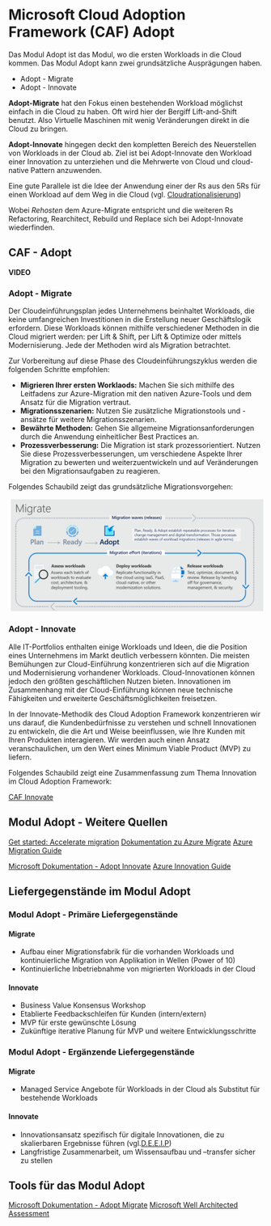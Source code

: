 # Microsoft Cloud Adoption Framework (CAF) Adopt

Das Modul Adopt ist das Modul, wo die ersten Workloads in die Cloud kommen. Das Modul Adopt kann zwei grundsätzliche Ausprägungen haben.

- Adopt - Migrate
- Adopt - Innovate

**Adopt-Migrate** hat den Fokus einen bestehenden Workload möglichst einfach in die Cloud zu haben. Oft wird hier der Bergiff Lift-and-Shift benutzt. Also Virtuelle Maschinen mit wenig Veränderungen direkt in die Cloud zu bringen.

**Adopt-Innovate** hingegen deckt den kompletten Bereich des Neuerstellen von Workloads in der Cloud ab. Ziel ist bei Adopt-Innovate den Workload einer Innovation zu unterziehen und die Mehrwerte von Cloud und cloud-native Pattern anzuwenden.

Eine gute Parallele ist die Idee der Anwendung einer der Rs aus den 5Rs für einen Workload auf dem Weg in die Cloud (vgl. [Cloudrationalisierung](https://docs.microsoft.com/azure/cloud-adoption-framework/digital-estate/5-rs-of-rationalization))

Wobei *Rehosten* dem Azure-Migrate entspricht und die weiteren Rs Refactoring, Rearchitect, Rebuild und Replace sich bei Adopt-Innovate wiederfinden.

## CAF - Adopt

**VIDEO**

### Adopt - Migrate

Der Cloudeinführungsplan jedes Unternehmens beinhaltet Workloads, die keine umfangreichen Investitionen in die Erstellung neuer Geschäftslogik erfordern. Diese Workloads können mithilfe verschiedener Methoden in die Cloud migriert werden: per Lift & Shift, per Lift & Optimize oder mittels Modernisierung. Jede der Methoden wird als Migration betrachtet.

Zur Vorbereitung auf diese Phase des Cloudeinführungszyklus werden die folgenden Schritte empfohlen:

- **Migrieren Ihrer ersten Worklaods:** Machen Sie sich mithilfe des Leitfadens zur Azure-Migration mit den nativen Azure-Tools und dem Ansatz für die Migration vertraut.
- **Migrationsszenarien:** Nutzen Sie zusätzliche Migrationstools und -ansätze für weitere Migrationsszenarien.
- **Bewährte Methoden:** Gehen Sie allgemeine Migrationsanforderungen durch die Anwendung einheitlicher Best Practices an.
- **Prozessverbesserung:** Die Migration ist stark prozessorientiert. Nutzen Sie diese Prozessverbesserungen, um verschiedene Aspekte Ihrer Migration zu bewerten und weiterzuentwickeln und auf Veränderungen bei den Migrationsaufgaben zu reagieren.

Folgendes Schaubild zeigt das grundsätzliche Migrationsvorgehen:

![Migrate Methode](media/adopt-migrate-methodology.png)

### Adopt - Innovate

Alle IT-Portfolios enthalten einige Workloads und Ideen, die die Position eines Unternehmens im Markt deutlich verbessern könnten. Die meisten Bemühungen zur Cloud-Einführung konzentrieren sich auf die Migration und Modernisierung vorhandener Workloads. Cloud-Innovationen können jedoch den größten geschäftlichen Nutzen bieten. Innovationen im Zusammenhang mit der Cloud-Einführung können neue technische Fähigkeiten und erweiterte Geschäftsmöglichkeiten freisetzen.

In der Innovate-Methodik des Cloud Adoption Framework konzentrieren wir uns darauf, die Kundenbedürfnisse zu verstehen und schnell Innovationen zu entwickeln, die die Art und Weise beeinflussen, wie Ihre Kunden mit Ihren Produkten interagieren. Wir werden auch einen Ansatz veranschaulichen, um den Wert eines Minimum Viable Product (MVP) zu liefern.

Folgendes Schaubild zeigt eine Zusammenfassung zum Thema Innovation im Cloud Adoption Framework:

[CAF Innovate](/media/innovate-methodology.png)

## Modul Adopt - Weitere Quellen

[Get started: Accelerate migration](https://docs.microsoft.com/azure/cloud-adoption-framework/get-started/migrate)
[Dokumentation zu Azure Migrate](https://docs.microsoft.com/azure/migrate/)
[Azure Migration Guide](https://docs.microsoft.com/azure/cloud-adoption-framework/migrate/azure-migration-guide/)

[Microsoft Dokumentation - Adopt Innovate](https://docs.microsoft.com/azure/cloud-adoption-framework/innovate/)
[Azure Innovation Guide](https://docs.microsoft.com/azure/cloud-adoption-framework/innovate/innovation-guide/)

## Liefergegenstände im Modul Adopt

### Modul Adopt - Primäre Liefergegenstände

#### Migrate

- Aufbau einer Migrationsfabrik für die vorhanden Workloads und kontinuierliche Migration von Applikation in Wellen (Power of 10)
- Kontinuierliche Inbetriebnahme von migrierten Workloads in der Cloud

#### Innovate

- Business Value Konsensus Workshop
- Etablierte Feedbackschleifen für Kunden (intern/extern)
- MVP für erste gewünschte Lösung
- Zukünftige iterative Planung für MVP und weitere Entwicklungsschritte 

### Modul Adopt - Ergänzende Liefergegenstände

#### Migrate

- Managed Service Angebote für Workloads in der Cloud als Substitut für bestehende Workloads

#### Innovate

- Innovationsansatz spezifisch für digitale Innovationen, die zu skalierbaren Ergebnisse führen (vgl.[D.E.E.I.P](https://docs.microsoft.com/azure/cloud-adoption-framework/innovate/considerations/invention))
- Langfristige Zusammenarbeit, um Wissensaufbau und –transfer sicher zu stellen

## Tools für das Modul Adopt

[Microsoft Dokumentation - Adopt Migrate](https://docs.microsoft.com/azure/cloud-adoption-framework/migrate/)
[Microsoft Well Architected Assessment](https://docs.microsoft.com/assessments/?mode=pre-assessment&id=azure-architecture-review)